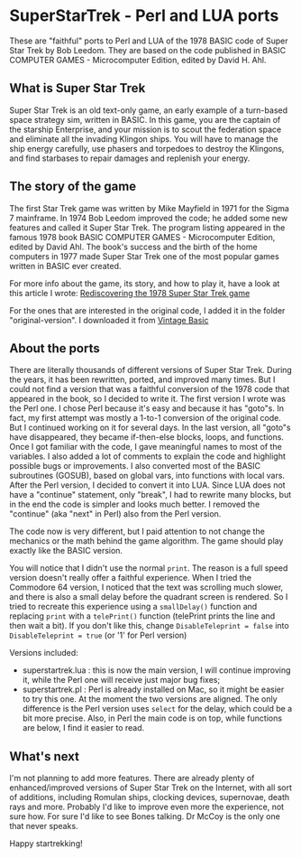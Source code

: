 # SuperStarTrek - Perl and LUA ports
These are "faithful" ports to Perl and LUA of the 1978 BASIC code of Super Star Trek by Bob Leedom. They are based on the code published in BASIC COMPUTER GAMES - Microcomputer Edition, edited by David H. Ahl.

## What is Super Star Trek
Super Star Trek is an old text-only game, an early example of a turn-based space strategy sim, written in BASIC.
In this game, you are the captain of the starship Enterprise, and your mission is to scout the federation space and eliminate all the invading Klingon ships.
You will have to manage the ship energy carefully, use phasers and torpedoes to destroy the Klingons, and find starbases to repair damages and replenish your energy.

## The story of the game
The first Star Trek game was written by Mike Mayfield in 1971 for the Sigma 7 mainframe. In 1974 Bob Leedom improved the code; he added some new features and called it Super Star Trek.
The program listing appeared in the famous 1978 book BASIC COMPUTER GAMES - Microcomputer Edition, edited by David Ahl.
The book's success and the birth of the home computers in 1977 made Super Star Trek one of the most popular games written in BASIC ever created.

For more info about the game, its story, and how to play it, have a look at this article I wrote: [Rediscovering the 1978 Super Star Trek game](https://gamesnostalgia.com/story/182/rediscovering-the-1978-text-only-super-star-trek-game)

For the ones that are interested in the original code, I added it in the folder "original-version". I downloaded it from [Vintage Basic](http://vintage-basic.net/games.html)


## About the ports
There are literally thousands of different versions of Super Star Trek. During the years, it has been rewritten, ported, and improved many times. But I could not find a version that was a faithful conversion of the 1978 code that appeared in the book, so I decided to write it.
The first version I wrote was the Perl one. I chose Perl because it's easy and because it has "goto"s. In fact, my first attempt was mostly a 1-to-1 conversion of the original code.
But I continued working on it for several days. In the last version, all "goto"s have disappeared, they became if-then-else blocks, loops, and functions. Once I got familiar with the code, I gave meaningful names to most of the variables. I also added a lot of comments to explain the code and highlight possible bugs or improvements.
I also converted most of the BASIC subroutines (GOSUB), based on global vars, into functions with local vars.
After the Perl version, I decided to convert it into LUA. Since LUA does not have a "continue" statement, only "break", I had to rewrite many blocks, but in the end the code is simpler and looks much better. I removed the "continue" (aka "next" in Perl) also from the Perl version.

The code now is very different, but I paid attention to not change the mechanics or the math behind the game algorithm. The game should play exactly like the BASIC version.

You will notice that I didn't use the normal `print`. The reason is a full speed version doesn't really offer a faithful experience. When I tried the Commodore 64 version, I noticed that the text was scrolling much slower, and there is also a small delay before the quadrant screen is rendered. So I tried to recreate this experience using a `smallDelay()` function and replacing `print` with a `telePrint()` function (telePrint prints the line and then wait a bit). If you don't like this, change `DisableTeleprint = false` into `DisableTeleprint = true` (or '1' for Perl version)

Versions included:

- superstartrek.lua : this is now the main version, I will continue improving it, while the Perl one will receive just major bug fixes;
- superstartrek.pl : Perl is already installed on Mac, so it might be easier to try this one. At the moment the two versions are aligned. The only difference is the Perl version uses `select` for the delay, which could be a bit more precise. Also, in Perl the main code is on top, while functions are below, I find it easier to read.

## What's next
I'm not planning to add more features. There are already plenty of enhanced/improved versions of Super Star Trek on the Internet, with all sort of additions, including Romulan ships, clocking devices, supernovae, death rays and more. Probably I'd like to improve even more the experience, not sure how. For sure I'd like to see Bones talking. Dr McCoy is the only one that never speaks.


Happy startrekking!


